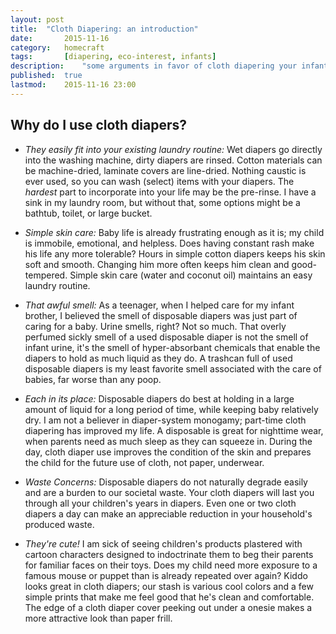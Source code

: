 ```yaml
---
layout: post
title:	"Cloth Diapering: an introduction"
date:		2015-11-16
category:	homecraft
tags:		[diapering, eco-interest, infants]
description:	"some arguments in favor of cloth diapering your infant"
published:	true
lastmod:	2015-11-16 23:00
---
```

## Why do I use cloth diapers? ##

* *They easily fit into your existing laundry routine:*  Wet diapers go directly into the washing machine, dirty diapers are rinsed.  Cotton materials can be machine-dried, laminate covers are line-dried.  Nothing caustic is ever used, so you can wash (select) items with your diapers.  The _hardest_ part to incorporate into your life may be the pre-rinse.  I have a sink in my laundry room, but without that, some options might be a bathtub, toilet, or large bucket. 

* *Simple skin care:*  Baby life is already frustrating enough as it is; my child is immobile, emotional, and helpless.  Does having constant rash make his life any more tolerable?  Hours in simple cotton diapers keeps his skin soft and smooth.  Changing him more often keeps him clean and good-tempered.  Simple skin care (water and coconut oil) maintains an easy laundry routine.

* *That awful smell:*  As a teenager, when I helped care for my infant brother, I believed the smell of disposable diapers was just part of caring for a baby.  Urine smells, right?  Not so much.  That overly perfumed sickly smell of a used disposable diaper is not the smell of infant urine, it's the smell of hyper-absorbant chemicals that enable the diapers to hold as much liquid as they do.  A trashcan full of used disposable diapers is my least favorite smell associated with the care of babies, far worse than any poop.

* *Each in its place:*  Disposable diapers do best at holding in a large amount of liquid for a long period of time, while keeping baby relatively dry.  I am not a believer in diaper-system monogamy; part-time cloth diapering has improved my life.  A disposable is great for nighttime wear, when parents need as much sleep as they can squeeze in.  During the day, cloth diaper use improves the condition of the skin and prepares the child for the future use of cloth, not paper, underwear.

* *Waste Concerns:*  Disposable diapers do not naturally degrade easily and are a burden to our societal waste.  Your cloth diapers will last you through all your children's years in diapers.  Even one or two cloth diapers a day can make an appreciable reduction in your household's produced waste.

* *They're cute!* I am sick of seeing children's products plastered with cartoon characters designed to indoctrinate them to beg their parents for familiar faces on their toys.  Does my child need more exposure to a famous mouse or puppet than is already repeated over again?  Kiddo looks great in cloth diapers; our stash is various cool colors and a few simple prints that make me feel good that he's clean and comfortable.  The edge of a cloth diaper cover peeking out under a onesie makes a more attractive look than paper frill.
